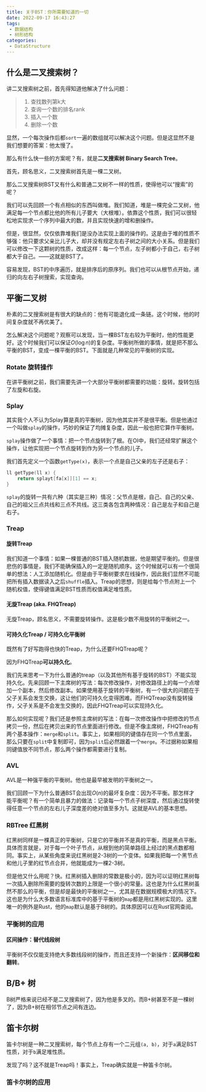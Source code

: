 ```yaml
---
title: 关于BST：你所需要知道的一切
date: 2022-09-17 16:43:27
tags:
 - 数据结构
 - 树形结构
categories:
 - DataStructure
---
```


## 什么是二叉搜索树？

讲二叉搜索树之前，首先得知道他解决了什么问题：

> 1. 查找数列第k大
> 2. 查询一个数的排名rank
> 3. 插入一个数
> 4. 删除一个数

显然，一个每次操作后都`sort`一遍的数组就可以解决这个问题。但是这显然不是我们想要的答案：他太慢了。

那么有什么快一些的方案呢？有，就是**二叉搜索树 Binary Search Tree**。

首先，顾名思义，二叉搜索树首先是一棵二叉树。

那么二叉搜索树BST又有什么和普通二叉树不一样的性质，使得他可以“搜索”的呢？

我们可以先回顾一个有点相似的东西叫做堆。我们知道，堆是一棵完全二叉树，他满足每一个节点都比他的所有儿子要大（大根堆）。依靠这个性质，我们可以很轻松地实现求一个序列中最大的数，并且实现快速的增和删操作。

但是，很显然，仅仅依靠堆我们是没办法实现上面的操作的。这是由于堆的性质不够强：他只要求父亲比儿子大，却并没有规定左右子树之间的大小关系。但是我们可以修改一下这颗树的性质，改成这样：每一个节点，左子树都小于自己，右子树都大于自己。——这就是BST了。

容易发现，BST的中序遍历，就是排序后的原序列。我们也可以从根节点开始，递归的向左右子树搜索，实现查询。

## 平衡二叉树

朴素的二叉搜索树是有很大的缺点的：他有可能退化成一条链。这个时候，他的时间复杂度就不再优美了。

怎么解决这个问题呢？观察可以发现，当一棵BST左右较为平衡时，他的性能更好。这个时候我们可以保证$O(\log n)$的复杂度。平衡树所做的事情，就是把不那么平衡的BST，变成一棵平衡的BST。下面就是几种常见的平衡树的实现。

### Rotate 旋转操作

在讲平衡树之前，我们需要先讲一个大部分平衡树都需要的功能：旋转。旋转包括了左旋和右旋。



### Splay

其实我个人不认为Splay算是真的平衡树，因为他其实并不是很平衡。但是他通过一个叫做`splay`的操作，巧妙的保证了均摊复杂度，因此一般也把它算作平衡树。

`splay`操作做了一个事情：把一个节点旋转到了根。在OI中，我们还经常扩展这个操作，让他实现把一个节点旋转到作为另一个节点的儿子。

我们首先定义一个函数`getType(x)`，表示一个点是自己父亲的左子还是右子：

```cpp
ll getType(ll x) {
    return splayt[fa[x]][1] == x;
}
```

`splay`的旋转一共有六种（其实是三种）情况：父节点是根，自己、自己的父亲、自己的祖父三点共线和三点不共线。这三类各包含两种情况：自己是左子和自己是右子。



### Treap

#### 旋转Treap

我们知道一个事情：如果一棵普通的BST插入随机数据，他是期望平衡的。但是很悲伤的事情是，我们不能确保插入的一定是随机顺序。这个时候就可以有一个很简单的想法：人工添加随机化。但是由于平衡树要求在线操作，因此我们显然不可能把所有插入数据读入之后`shuffle`插入。Treap的思想，则是给每个节点附上一个随机权值，使得键值满足BST性质而权值满足堆性质。



#### 无旋Treap (aka. FHQTreap)

无旋Treap，顾名思义，不需要旋转操作。这是极少数不用旋转的平衡树之一。

#### 可持久化Treap / 可持久化平衡树

既然有了好写跑得也快的Treap，为什么还要FHQTreap呢？

因为FHQTreap**可以持久化**。

我们先来思考一下为什么普通的treap（以及其他所有基于旋转的BST）不能实现持久化。先来回顾一下主席树的写法：每次修改操作，对修改路径上的每一个点增加一个副本，然后修改副本。如果使用基于旋转的平衡树，有一个很大的问题在于父子关系会发生交换，这让他们的可持久化变得困难。而FHQTreap没有旋转操作，父子关系是不会发生交换的，因此FHQTreap可以实现持久化。

那么如何实现呢？我们还是参照主席树的写法：在每一次修改操作中把修改的节点拷贝一份，然后在拷贝出来的节点里面进行修改。但是不像主席树，FHQTreap有两个基本操作：`merge`和`split`。事实上，如果相同的键值存在同一个节点里面，那么只要在`split`中复制即可，因为`split`后必然跟着一个`merge`。不过据称如果相同键值放不同节点，那么两个操作都需要进行复制。

### AVL

AVL是一种强平衡的平衡树。他也是最早被发明的平衡树之一。

我们回顾一下为什么普通BST会出现$O(n)$的最坏复杂度：因为不平衡。那怎样才能平衡呢？有一个简单且暴力的做法：记录每一个节点子树深度，然后通过旋转使得任意一个节点的左右儿子深度差的绝对值至多为1。这就是AVL的基本思想。

### RBTree 红黑树

红黑树同样是一棵真正的平衡树，只是它的平衡并不是真的平衡，而是黑点平衡。具体而言就是，对于每一个叶子节点，从根到他的简单路径上经过的黑点数都相同。事实上，从某些角度来说红黑树是2-3树的一个变体。如果我把每一个黑节点和他儿子里的红节点合并，他就能成为一棵2-3树。

但是他又什么用呢？快。红黑树插入删除的常数是极小的，因为可以证明红黑树每一次插入删除所需要的旋转次数的上限是一个很小的常量。这也是为什么红黑树虽然不那么的平衡，但是却是最快的平衡树之一，尤其是在数据规模极大的情况下。这也是为什么大多数语言标准库中的基于平衡树的`map`都是用红黑树实现的。这里唯一的例外是Rust，他的`map`默认是基于B树的。具体原因可以在Rust官网查阅。

### 平衡树的应用

#### 区间操作：替代线段树

平衡树不仅仅能支持绝大多数线段树的操作，而且还支持一个新操作：**区间移位和翻转**。

## B/B+ 树

B树严格来说已经不是二叉搜索树了，因为他是多叉的。而B+树甚至不是一棵树了，因为B+树在相邻节点之间有连边。

## 笛卡尔树

笛卡尔树是一种二叉搜索树，每个节点上存有一个二元组`(a, b)`，对于`a`满足BST性质，对于`b`满足堆性质。

发现了吗？这不就是Treap吗！事实上，Treap确实就是一种笛卡尔树。

### 笛卡尔树的应用
